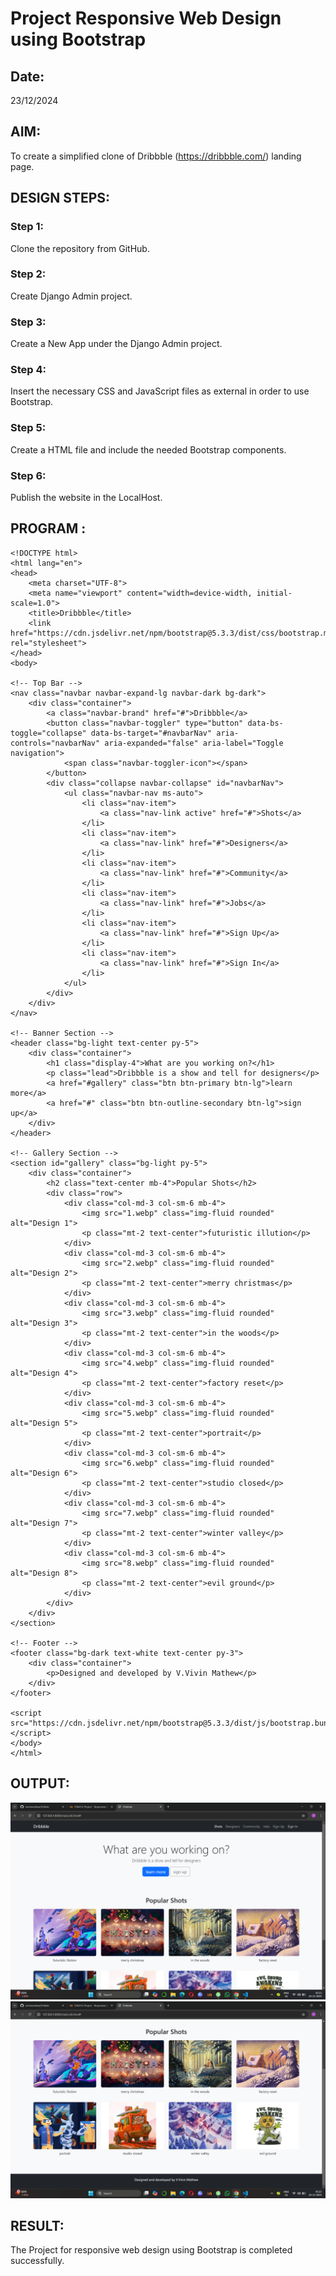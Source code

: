 # Project Responsive Web Design using Bootstrap
## Date:
23/12/2024
## AIM:
To create a simplified clone of Dribbble (https://dribbble.com/) landing page.


## DESIGN STEPS:

### Step 1:
Clone the repository from GitHub.

### Step 2:
Create Django Admin project.

### Step 3:
Create a New App under the Django Admin project.

### Step 4:
Insert the necessary CSS and JavaScript files as external in order to use Bootstrap.

### Step 5:
Create a HTML file and include the needed Bootstrap components.

### Step 6:
Publish the website in the LocalHost.

## PROGRAM :
```
<!DOCTYPE html>
<html lang="en">
<head>
    <meta charset="UTF-8">
    <meta name="viewport" content="width=device-width, initial-scale=1.0">
    <title>Dribbble</title>
    <link href="https://cdn.jsdelivr.net/npm/bootstrap@5.3.3/dist/css/bootstrap.min.css" rel="stylesheet">
</head>
<body>

<!-- Top Bar -->
<nav class="navbar navbar-expand-lg navbar-dark bg-dark">
    <div class="container">
        <a class="navbar-brand" href="#">Dribbble</a>
        <button class="navbar-toggler" type="button" data-bs-toggle="collapse" data-bs-target="#navbarNav" aria-controls="navbarNav" aria-expanded="false" aria-label="Toggle navigation">
            <span class="navbar-toggler-icon"></span>
        </button>
        <div class="collapse navbar-collapse" id="navbarNav">
            <ul class="navbar-nav ms-auto">
                <li class="nav-item">
                    <a class="nav-link active" href="#">Shots</a>
                </li>
                <li class="nav-item">
                    <a class="nav-link" href="#">Designers</a>
                </li>
                <li class="nav-item">
                    <a class="nav-link" href="#">Community</a>
                </li>
                <li class="nav-item">
                    <a class="nav-link" href="#">Jobs</a>
                </li>
                <li class="nav-item">
                    <a class="nav-link" href="#">Sign Up</a>
                </li>
                <li class="nav-item">
                    <a class="nav-link" href="#">Sign In</a>
                </li>
            </ul>
        </div>
    </div>
</nav>

<!-- Banner Section -->
<header class="bg-light text-center py-5">
    <div class="container">
        <h1 class="display-4">What are you working on?</h1>
        <p class="lead">Dribbble is a show and tell for designers</p>
        <a href="#gallery" class="btn btn-primary btn-lg">learn more</a>
        <a href="#" class="btn btn-outline-secondary btn-lg">sign up</a>
    </div>
</header>

<!-- Gallery Section -->
<section id="gallery" class="bg-light py-5">
    <div class="container">
        <h2 class="text-center mb-4">Popular Shots</h2>
        <div class="row">
            <div class="col-md-3 col-sm-6 mb-4">
                <img src="1.webp" class="img-fluid rounded" alt="Design 1">
                <p class="mt-2 text-center">futuristic illution</p>
            </div>
            <div class="col-md-3 col-sm-6 mb-4">
                <img src="2.webp" class="img-fluid rounded" alt="Design 2">
                <p class="mt-2 text-center">merry christmas</p>
            </div>
            <div class="col-md-3 col-sm-6 mb-4">
                <img src="3.webp" class="img-fluid rounded" alt="Design 3">
                <p class="mt-2 text-center">in the woods</p>
            </div>
            <div class="col-md-3 col-sm-6 mb-4">
                <img src="4.webp" class="img-fluid rounded" alt="Design 4">
                <p class="mt-2 text-center">factory reset</p>
            </div>
            <div class="col-md-3 col-sm-6 mb-4">
                <img src="5.webp" class="img-fluid rounded" alt="Design 5">
                <p class="mt-2 text-center">portrait</p>
            </div>
            <div class="col-md-3 col-sm-6 mb-4">
                <img src="6.webp" class="img-fluid rounded" alt="Design 6">
                <p class="mt-2 text-center">studio closed</p>
            </div>
            <div class="col-md-3 col-sm-6 mb-4">
                <img src="7.webp" class="img-fluid rounded" alt="Design 7">
                <p class="mt-2 text-center">winter valley</p>
            </div>
            <div class="col-md-3 col-sm-6 mb-4">
                <img src="8.webp" class="img-fluid rounded" alt="Design 8">
                <p class="mt-2 text-center">evil ground</p>
            </div>
        </div>
    </div>
</section>

<!-- Footer -->
<footer class="bg-dark text-white text-center py-3">
    <div class="container">
        <p>Designed and developed by V.Vivin Mathew</p>
    </div>
</footer>

<script src="https://cdn.jsdelivr.net/npm/bootstrap@5.3.3/dist/js/bootstrap.bundle.min.js"></script>
</body>
</html>

```


## OUTPUT:
![alt text](<vivinapp/static/Screenshot 2024-12-24 052307.png>)
![alt text](<vivinapp/static/Screenshot 2024-12-24 052319.png>)

## RESULT:
The Project for responsive web design using Bootstrap is completed successfully.
